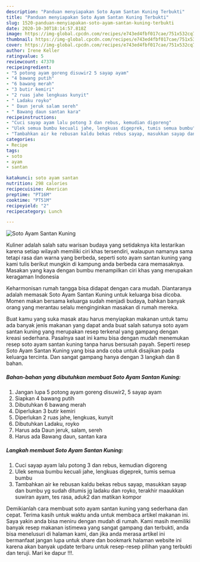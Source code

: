```yaml
---
description: "Panduan menyiapakan Soto Ayam Santan Kuning Terbukti"
title: "Panduan menyiapakan Soto Ayam Santan Kuning Terbukti"
slug: 1520-panduan-menyiapakan-soto-ayam-santan-kuning-terbukti
date: 2020-10-30T18:14:57.818Z
image: https://img-global.cpcdn.com/recipes/e743ed4fbf017cae/751x532cq70/soto-ayam-santan-kuning-foto-resep-utama.jpg
thumbnail: https://img-global.cpcdn.com/recipes/e743ed4fbf017cae/751x532cq70/soto-ayam-santan-kuning-foto-resep-utama.jpg
cover: https://img-global.cpcdn.com/recipes/e743ed4fbf017cae/751x532cq70/soto-ayam-santan-kuning-foto-resep-utama.jpg
author: Irene Keller
ratingvalue: 5
reviewcount: 47370
recipeingredient:
- "5 potong ayam goreng disuwir2 5 sayap ayam"
- "4 bawang putih"
- "6 bawang merah"
- "3 butir kemiri"
- "2 ruas jahe lengkuas kunyit"
- " Ladaku royko"
- " Daun jeruk salam sereh"
- " Bawang daun santan kara"
recipeinstructions:
- "Cuci sayap ayam lalu potong 3 dan rebus, kemudian digoreng"
- "Ulek semua bumbu kecuali jahe, lengkuas digeprek, tumis semua bumbu"
- "Tambahkan air ke rebusan kaldu bekas rebus sayap, masukkan sayap dan bumbu yg sudah ditumis jg ladaku dan royko, terakhir maaukkan suwiran ayam, tes rasa, aduk2 dan matikan kompor"
categories:
- Recipe
tags:
- soto
- ayam
- santan

katakunci: soto ayam santan 
nutrition: 298 calories
recipecuisine: American
preptime: "PT16M"
cooktime: "PT51M"
recipeyield: "2"
recipecategory: Lunch

---
```



![Soto Ayam Santan Kuning](https://img-global.cpcdn.com/recipes/e743ed4fbf017cae/751x532cq70/soto-ayam-santan-kuning-foto-resep-utama.jpg)

Kuliner adalah salah satu warisan budaya yang setidaknya kita lestarikan karena setiap wilayah memiliki ciri khas tersendiri, walaupun namanya sama tetapi rasa dan warna yang berbeda, seperti soto ayam santan kuning yang kami tulis berikut mungkin di kampung anda berbeda cara memasaknya. Masakan yang kaya dengan bumbu menampilkan ciri khas yang merupakan keragaman Indonesia

Keharmonisan rumah tangga bisa didapat dengan cara mudah. Diantaranya adalah memasak Soto Ayam Santan Kuning untuk keluarga bisa dicoba. Momen makan bersama keluarga sudah menjadi budaya, bahkan banyak orang yang merantau selalu menginginkan masakan di rumah mereka.



Buat kamu yang suka masak atau harus menyiapkan makanan untuk tamu ada banyak jenis makanan yang dapat anda buat salah satunya soto ayam santan kuning yang merupakan resep terkenal yang gampang dengan kreasi sederhana. Pasalnya saat ini kamu bisa dengan mudah menemukan resep soto ayam santan kuning tanpa harus bersusah payah.
Seperti resep Soto Ayam Santan Kuning yang bisa anda coba untuk disajikan pada keluarga tercinta. Dan sangat gampang hanya dengan 3 langkah dan 8 bahan.


<!--inarticleads1-->

##### Bahan-bahan yang dibutuhkan membuat Soto Ayam Santan Kuning:

1. Jangan lupa 5 potong ayam goreng disuwir2, 5 sayap ayam
1. Siapkan 4 bawang putih
1. Dibutuhkan 6 bawang merah
1. Diperlukan 3 butir kemiri
1. Diperlukan 2 ruas jahe, lengkuas, kunyit
1. Dibutuhkan  Ladaku, royko
1. Harus ada  Daun jeruk, salam, sereh
1. Harus ada  Bawang daun, santan kara




<!--inarticleads2-->

##### Langkah membuat  Soto Ayam Santan Kuning:

1. Cuci sayap ayam lalu potong 3 dan rebus, kemudian digoreng
1. Ulek semua bumbu kecuali jahe, lengkuas digeprek, tumis semua bumbu
1. Tambahkan air ke rebusan kaldu bekas rebus sayap, masukkan sayap dan bumbu yg sudah ditumis jg ladaku dan royko, terakhir maaukkan suwiran ayam, tes rasa, aduk2 dan matikan kompor




Demikianlah cara membuat soto ayam santan kuning yang sederhana dan cepat. Terima kasih untuk waktu anda untuk membaca artikel makanan ini. Saya yakin anda bisa meniru dengan mudah di rumah. Kami masih memiliki banyak resep makanan istimewa yang sangat gampang dan terbukti, anda bisa menelusuri di halaman kami, dan jika anda merasa artikel ini bermanfaat jangan lupa untuk share dan bookmark halaman website ini karena akan banyak update terbaru untuk resep-resep pilihan yang terbukti dan teruji. Mari ke dapur !!!. 
